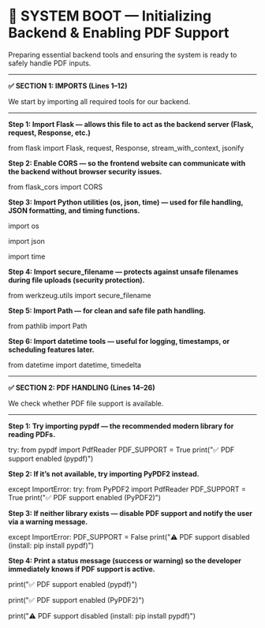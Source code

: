 # 🧠 SYSTEM BOOT — Initializing Backend & Enabling PDF Support

Preparing essential backend tools and ensuring the system is ready to safely handle PDF inputs.

---------------------------------------------------------------------------------------------

**✅ SECTION 1: IMPORTS (Lines 1–12)**

We start by importing all required tools for our backend.

---------------------------------------------------------------------------------------------

**Step 1: Import Flask — allows this file to act as the backend server (Flask, request, Response, etc.)**

from flask import Flask, request, Response, stream_with_context, jsonify

**Step 2: Enable CORS — so the frontend website can communicate with the backend without browser security issues.**

from flask_cors import CORS

**Step 3: Import Python utilities (os, json, time) — used for file handling, JSON formatting, and timing functions.**

import os

import json

import time

**Step 4: Import secure_filename — protects against unsafe filenames during file uploads (security protection).**

from werkzeug.utils import secure_filename

**Step 5: Import Path — for clean and safe file path handling.**

from pathlib import Path

**Step 6: Import datetime tools — useful for logging, timestamps, or scheduling features later.**

from datetime import datetime, timedelta

---------------------------------------------------------------------------------------------

**✅ SECTION 2: PDF HANDLING (Lines 14–26)**

We check whether PDF file support is available.

---------------------------------------------------------------------------------------------

**Step 1: Try importing pypdf — the recommended modern library for reading PDFs.**

try:
    from pypdf import PdfReader
    PDF_SUPPORT = True
    print("✅ PDF support enabled (pypdf)")

**Step 2: If it’s not available, try importing PyPDF2 instead.**

except ImportError:
    try:
        from PyPDF2 import PdfReader
        PDF_SUPPORT = True
        print("✅ PDF support enabled (PyPDF2)")

**Step 3: If neither library exists — disable PDF support and notify the user via a warning message.**

except ImportError:
        PDF_SUPPORT = False
        print("⚠️  PDF support disabled (install: pip install pypdf)")

**Step 4: Print a status message (success or warning) so the developer immediately knows if PDF support is active.**

print("✅ PDF support enabled (pypdf)")

print("✅ PDF support enabled (PyPDF2)")

print("⚠️  PDF support disabled (install: pip install pypdf)")